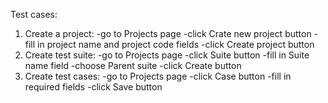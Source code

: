 Test cases:
1. Create a project:
-go to Projects page
-click Crate new project button
-fill in project name and project code fields
-click Create project button
2. Create test suite:
-go to Projects page
-click Suite button
-fill in Suite name field
-choose Parent suite
-click Create button
3. Create test cases:
-go to Projects page
-click Case button
-fill in required fields
-click Save button
